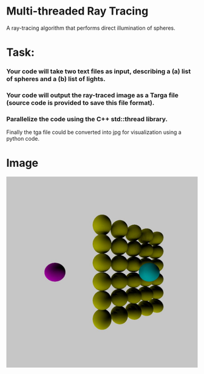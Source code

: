# Multi-threaded Ray Tracing

A ray-tracing algorithm that performs direct illumination of spheres.

# Task:

### Your code will take two text files as input, describing a (a) list of spheres and a (b) list of lights.
### Your code will output the ray-traced image as a Targa file (source code is provided to save this file format).
### Parallelize the code using the C++ std::thread library.

Finally the tga file could be converted into jpg for visualization using a python code.

# Image

![alt text](./output.jpg)